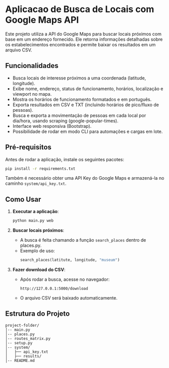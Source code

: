 # Aplicacao de Busca de Locais com Google Maps API

Este projeto utiliza a API do Google Maps para buscar locais próximos com base em um endereço fornecido. Ele retorna informações detalhadas sobre os estabelecimentos encontrados e permite baixar os resultados em um arquivo CSV.

## Funcionalidades
- Busca locais de interesse próximos a uma coordenada (latitude, longitude).
- Exibe nome, endereço, status de funcionamento, horários, localização e viewport no mapa.
- Mostra os horários de funcionamento formatados e em português.
- Exporta resultados em CSV e TXT (incluindo horários de pico/fluxo de pessoas).
- Busca e exporta a movimentação de pessoas em cada local por dia/hora, usando scraping (google-popular-times).
- Interface web responsiva (Bootstrap).
- Possibilidade de rodar em modo CLI para automações e cargas em lote.

## Pré-requisitos

Antes de rodar a aplicação, instale os seguintes pacotes:

```sh
pip install -r requirements.txt
```

Também é necessário obter uma API Key do Google Maps e armazená-la no caminho `system/api_key.txt`.

## Como Usar

1. **Executar a aplicação**:
   ```sh
   python main.py web
   ```

2. **Buscar locais próximos**:
   - A busca é feita chamando a função `search_places` dentro de places.py.
   - Exemplo de uso:
     ```python
     search_places(latitute, longitude, "museum")
     ```

3. **Fazer download do CSV**:
   - Após rodar a busca, acesse no navegador:
     ```
     http://127.0.0.1:5000/download
     ```
   - O arquivo CSV será baixado automaticamente.

## Estrutura do Projeto
```
project-folder/
│-- main.py
│-- places.py
│-- routes_matrix.py
│-- setup.py
│-- system/
│   ├── api_key.txt
│   ├── results/
│-- README.md
```




